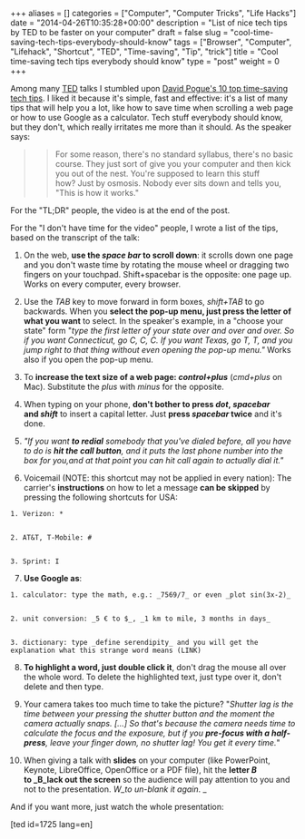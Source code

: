 +++
aliases      = []
categories   = ["Computer", "Computer Tricks", "Life Hacks"]
date         = "2014-04-26T10:35:28+00:00"
description  = "List of nice tech tips by TED to be faster on your computer"
draft        = false
slug         = "cool-time-saving-tech-tips-everybody-should-know"
tags         = ["Browser", "Computer", "Lifehack", "Shortcut", "TED", "Time-saving", "Tip", "trick"]
title        = "Cool time-saving tech tips everybody should know"
type         = "post"
weight       = 0
+++


Among many [TED](http://www.ted.com) talks I stumbled upon [David Pogue's 10 top time-saving tech tips](http://www.ted.com/talks/david_pogue_10_top_time_saving_tech_tips). I liked it because it's simple, fast and effective: it's a list of many tips that will help you a lot, like how to save time when scrolling a web page or how to use Google as a calculator. Tech stuff everybody should know, but they don't, which really irritates me more than it should. As the speaker says:


<blockquote>

> 
> For some reason, there's no standard syllabus, there's no basic course. They just sort of give you your computer and then kick you out of the nest. You're supposed to learn this stuff how? Just by osmosis. Nobody ever sits down and tells you, "This is how it works."
> 
> 
</blockquote>


For the "TL;DR" people, the video is at the end of the post.

For the "I don't have time for the video" people, I wrote a list of the tips, based on the transcript of the talk:



	
  1. On the web, **use the _space bar_ to scroll down**: it scrolls down one page and you don't waste time by rotating the mouse wheel or dragging two fingers on your touchpad. Shift+spacebar is the opposite: one page up. Works on every computer, every browser.

	
  2. Use the _TAB_ key to move forward in form boxes, _shift+TAB_ to go backwards. When you **select the pop-up menu, just press the letter of what you want** to select. In the speaker's example, in a "choose your state" form "_type the first letter of your state over and over and over. So if you want Connecticut, go _C, C, C_. If you want Texas, go _T, T,_ and you jump right to that thing without even opening the pop-up menu."_ Works also if you open the pop-up menu.

	
  3. To **increase the text size of a web page: _control+plus_** (_cmd+plus_ on Mac). Substitute the _plus_ with _minus_ for the opposite.

	
  4. When typing on your phone, **don't bother to press _dot_, _spacebar_ and _shift_** to insert a capital letter. Just **press _spacebar_ twice** and it's done.

	
  5. _"If you want **to redial** somebody that you've dialed before, all you have to do is **hit the call button**, and it puts the last phone number into the box for you,and at that point you can hit call again to actually dial it."_

	
  6. Voicemail (NOTE: this shortcut may not be applied in every nation): The carrier's **instructions** on how to let a message **can be skipped** by pressing the following shortcuts for USA:

	
    1. Verizon: *

	
    2. AT&T, T-Mobile: #

	
    3. Sprint: I




	
  7. **Use Google as**:

	
    1. calculator: type the math, e.g.: _7569/7_ or even _plot sin(3x-2)_

	
    2. unit conversion: _5 € to $_, _1 km to mile, 3 months in days_

	
    3. dictionary: type _define serendipity_ and you will get the explanation what this strange word means (LINK)




	
  8. **To highlight a word, just double click it**, don't drag the mouse all over the whole word. To delete the highlighted text, just type over it, don't delete and then type.

	
  9. Your camera takes too much time to take the picture? "_Shutter lag is the time between your pressing the shutter button and the moment the camera actually snaps. [...] So that's because the camera needs time to calculate the focus and the exposure, but if you **pre-focus with a half-press**, leave your finger down, no shutter lag! You get it every time._"

	
  10. When giving a talk with **slides** on your computer (like PowerPoint, Keynote, LibreOffice, OpenOffice or a PDF file), hit the **letter _B_ to _B_lack out the screen** so the audience will pay attention to you and not to the presentation. _W_to un-blank it again_. _


And if you want more, just watch the whole presentation:

[ted id=1725 lang=en]
